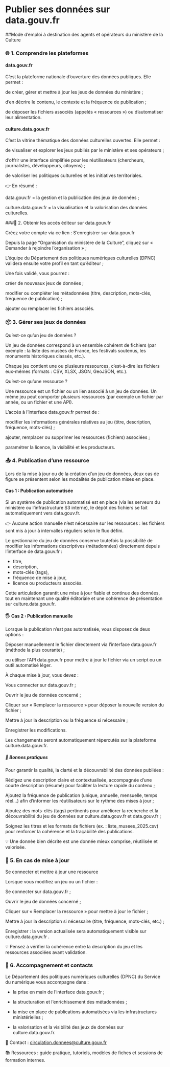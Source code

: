 # Publier ses données sur data.gouv.fr
##Mode d’emploi à destination des agents et opérateurs du ministère de la Culture

### 🌐 1. Comprendre les plateformes

#### data.gouv.fr

C’est la plateforme nationale d’ouverture des données publiques.
Elle permet :

de créer, gérer et mettre à jour les jeux de données du ministère ;

d’en décrire le contenu, le contexte et la fréquence de publication ;

de déposer les fichiers associés (appelés « ressources ») ou d’automatiser leur alimentation.

#### culture.data.gouv.fr

C’est la vitrine thématique des données culturelles ouvertes.
Elle permet :

de visualiser et explorer les jeux publiés par le ministère et ses opérateurs ;

d’offrir une interface simplifiée pour les réutilisateurs (chercheurs, journalistes, développeurs, citoyens) ;

de valoriser les politiques culturelles et les initiatives territoriales.

👉 En résumé :

data.gouv.fr = la gestion et la publication des jeux de données ;

culture.data.gouv.fr = la visualisation et la valorisation des données culturelles.

###👤 2. Obtenir les accès éditeur sur data.gouv.fr

Créez votre compte via ce lien : S’enregistrer sur data.gouv.fr

Depuis la page “Organisation du ministère de la Culture”, cliquez sur « Demander à rejoindre l’organisation » ;

L’équipe du Département des politiques numériques culturelles (DPNC) validera ensuite votre profil en tant qu’éditeur ;

Une fois validé, vous pourrez :

créer de nouveaux jeux de données ;

modifier ou compléter les métadonnées (titre, description, mots-clés, fréquence de publication) ;

ajouter ou remplacer les fichiers associés.

### 📦 3. Gérer ses jeux de données
Qu’est-ce qu’un jeu de données ?

Un jeu de données correspond à un ensemble cohérent de fichiers (par exemple : la liste des musées de France, les festivals soutenus, les monuments historiques classés, etc.).

Chaque jeu contient une ou plusieurs ressources, c’est-à-dire les fichiers eux-mêmes (formats : CSV, XLSX, JSON, GeoJSON, etc.).

Qu’est-ce qu’une ressource ?

Une ressource est un fichier ou un lien associé à un jeu de données.
Un même jeu peut comporter plusieurs ressources (par exemple un fichier par année, ou un fichier et une API).

L’accès à l’interface data.gouv.fr permet de :

modifier les informations générales relatives au jeu (titre, description, fréquence, mots-clés) ;

ajouter, remplacer ou supprimer les ressources (fichiers) associées ;

paramétrer la licence, la visibilité et les producteurs.

### 📤 4. Publication d’une ressource

Lors de la mise à jour ou de la création d’un jeu de données, deux cas de figure se présentent selon les modalités de publication mises en place.

#### Cas 1 : Publication automatisée

Si un système de publication automatisé est en place (via les serveurs du ministère ou l’infrastructure S3 interne),
le dépôt des fichiers se fait automatiquement vers data.gouv.fr.

👉 Aucune action manuelle n’est nécessaire sur les ressources : les fichiers sont mis à jour à intervalles réguliers selon le flux défini.

Le gestionnaire du jeu de données conserve toutefois la possibilité de modifier les informations descriptives (métadonnées) directement depuis l’interface de data.gouv.fr :

* titre,
* description,
* mots-clés (tags),
* fréquence de mise à jour,
* licence ou producteurs associés.

Cette articulation garantit une mise à jour fiable et continue des données, tout en maintenant une qualité éditoriale et une cohérence de présentation sur culture.data.gouv.fr.

#### 🖐️ Cas 2 : Publication manuelle

Lorsque la publication n’est pas automatisée, vous disposez de deux options :

Déposer manuellement le fichier directement via l’interface data.gouv.fr (méthode la plus courante) ;

ou utiliser l’API data.gouv.fr pour mettre à jour le fichier via un script ou un outil automatisé léger.

À chaque mise à jour, vous devez :

Vous connecter sur data.gouv.fr
 ;

Ouvrir le jeu de données concerné ;

Cliquer sur « Remplacer la ressource » pour déposer la nouvelle version du fichier ;

Mettre à jour la description ou la fréquence si nécessaire ;

Enregistrer les modifications.

Les changements seront automatiquement répercutés sur la plateforme culture.data.gouv.fr.

##### 📝 Bonnes pratiques

Pour garantir la qualité, la clarté et la découvrabilité des données publiées :

Rédigez une description claire et contextualisée, accompagnée d’une courte description (résumé) pour faciliter la lecture rapide du contenu ;

Ajoutez la fréquence de publication (unique, annuelle, mensuelle, temps réel...) afin d’informer les réutilisateurs sur le rythme des mises à jour ;

Ajoutez des mots-clés (tags) pertinents pour améliorer la recherche et la découvrabilité du jeu de données sur culture.data.gouv.fr
 et data.gouv.fr
 ;

Soignez les titres et les formats de fichiers (ex. : liste_musees_2025.csv) pour renforcer la cohérence et la traçabilité des publications.

💡 Une donnée bien décrite est une donnée mieux comprise, réutilisée et valorisée.

### 🧭 5. En cas de mise à jour
Se connecter et mettre à jour une ressource

Lorsque vous modifiez un jeu ou un fichier :

Se connecter sur data.gouv.fr
 ;

Ouvrir le jeu de données concerné ;

Cliquer sur « Remplacer la ressource » pour mettre à jour le fichier ;

Mettre à jour la description si nécessaire (titre, fréquence, mots-clés, etc.) ;

Enregistrer : la version actualisée sera automatiquement visible sur culture.data.gouv.fr
.

💡 Pensez à vérifier la cohérence entre la description du jeu et les ressources associées avant validation.

### 🧩 6. Accompagnement et contacts

Le Département des politiques numériques culturelles (DPNC) du Service du numérique vous accompagne dans :

* la prise en main de l’interface data.gouv.fr ;

* la structuration et l’enrichissement des métadonnées ;

* la mise en place de publications automatisées via les infrastructures ministérielles ;

* la valorisation et la visibilité des jeux de données sur culture.data.gouv.fr.


📧 Contact : circulation.donnees@culture.gouv.fr

📚 Ressources : guide pratique, tutoriels, modèles de fiches et sessions de formation internes.
